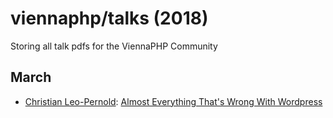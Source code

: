 viennaphp/talks (2018)
================

Storing all talk pdfs for the ViennaPHP Community

March
-----

* [Christian Leo-Pernold](https://mazedlx.net): [Almost Everything That's Wrong With Wordpress](..201803/Almost%20Everything%20That's%20Wrong%20With%20Wordpress.pdf)
